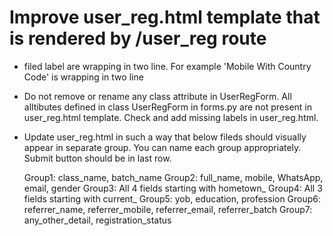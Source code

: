 # Improve user_reg.html template that is rendered by /user_reg route

- filed label are wrapping in two line. For example 'Mobile With Country Code' is wrapping in two line
- Do not remove or rename any class attribute in UserRegForm. All alltibutes defined in class UserRegForm in forms.py are not present in user_reg.html template. Check and add missing labels in user_reg.html.
- Update user_reg.html in such a way that below fileds should visually appear in separate group. You can name each group appropriately. Submit button should be in last row.


    Group1: class_name, batch_name
    Group2: full_name, mobile, WhatsApp, email, gender
    Group3: All 4 fields starting with hometown_
    Group4: All 3 fields starting with current_
    Group5: yob, education, profession
    Group6: referrer_name, referrer_mobile, referrer_email, referrer_batch
    Group7: any_other_detail, registration_status














